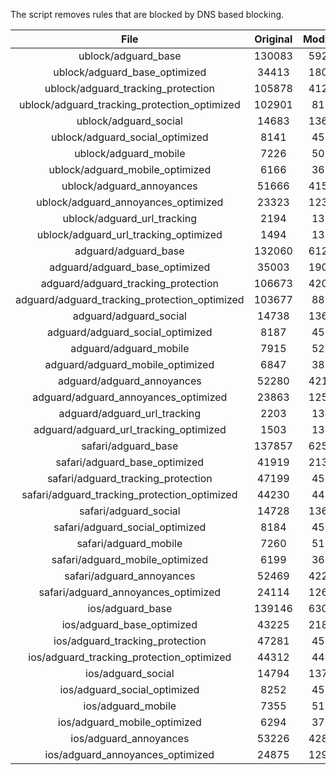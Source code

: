 The script removes rules that are blocked by DNS based blocking.


| File | Original | Modified |
|:----:|:-----:|:-----:|
| ublock/adguard_base | 130083 | 59251 |
| ublock/adguard_base_optimized | 34413 | 18070 |
| ublock/adguard_tracking_protection | 105878 | 41268 |
| ublock/adguard_tracking_protection_optimized | 102901 | 8116 |
| ublock/adguard_social | 14683 | 13619 |
| ublock/adguard_social_optimized | 8141 | 4525 |
| ublock/adguard_mobile | 7226 | 5083 |
| ublock/adguard_mobile_optimized | 6166 | 3629 |
| ublock/adguard_annoyances | 51666 | 41595 |
| ublock/adguard_annoyances_optimized | 23323 | 12307 |
| ublock/adguard_url_tracking | 2194 | 1336 |
| ublock/adguard_url_tracking_optimized | 1494 | 1333 |
| adguard/adguard_base | 132060 | 61288 |
| adguard/adguard_base_optimized | 35003 | 19097 |
| adguard/adguard_tracking_protection | 106673 | 42005 |
| adguard/adguard_tracking_protection_optimized | 103677 | 8837 |
| adguard/adguard_social | 14738 | 13679 |
| adguard/adguard_social_optimized | 8187 | 4571 |
| adguard/adguard_mobile | 7915 | 5264 |
| adguard/adguard_mobile_optimized | 6847 | 3803 |
| adguard/adguard_annoyances | 52280 | 42130 |
| adguard/adguard_annoyances_optimized | 23863 | 12599 |
| adguard/adguard_url_tracking | 2203 | 1344 |
| adguard/adguard_url_tracking_optimized | 1503 | 1341 |
| safari/adguard_base | 137857 | 62528 |
| safari/adguard_base_optimized | 41919 | 21370 |
| safari/adguard_tracking_protection | 47199 | 4583 |
| safari/adguard_tracking_protection_optimized | 44230 | 4436 |
| safari/adguard_social | 14728 | 13663 |
| safari/adguard_social_optimized | 8184 | 4558 |
| safari/adguard_mobile | 7260 | 5120 |
| safari/adguard_mobile_optimized | 6199 | 3660 |
| safari/adguard_annoyances | 52469 | 42239 |
| safari/adguard_annoyances_optimized | 24114 | 12681 |
| ios/adguard_base | 139146 | 63036 |
| ios/adguard_base_optimized | 43225 | 21875 |
| ios/adguard_tracking_protection | 47281 | 4591 |
| ios/adguard_tracking_protection_optimized | 44312 | 4444 |
| ios/adguard_social | 14794 | 13702 |
| ios/adguard_social_optimized | 8252 | 4579 |
| ios/adguard_mobile | 7355 | 5164 |
| ios/adguard_mobile_optimized | 6294 | 3701 |
| ios/adguard_annoyances | 53226 | 42887 |
| ios/adguard_annoyances_optimized | 24875 | 12999 |